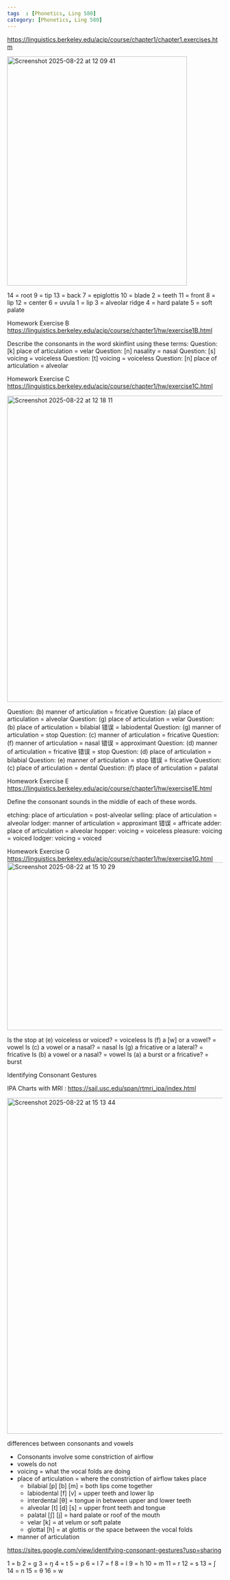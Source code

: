 ```yaml
---
tags  : [Phonetics, Ling 580]
category: [Phonetics, Ling 580]
---
```


https://linguistics.berkeley.edu/acip/course/chapter1/chapter1.exercises.htm

<img width="420" height="535" alt="Screenshot 2025-08-22 at 12 09 41" src="https://github.com/user-attachments/assets/a6f0428d-398f-47cf-87a0-5c7523890574" />

14 = root
9 = tip
13 = back
7 = epiglottis
10 = blade
2 = teeth
11 = front
8 = lip
12 = center
6 = uvula
1 = lip
3 = alveolar ridge
4 = hard palate
5 = soft palate

Homework Exercise B
https://linguistics.berkeley.edu/acip/course/chapter1/hw/exercise1B.html

Describe the consonants in the word skinflint using these terms:
Question: [k] place of articulation = velar
Question: [n] nasality = nasal
Question: [s] voicing = voiceless
Question: [t] voicing = voiceless
Question: [n] place of articulation = alveolar


Homework Exercise C
https://linguistics.berkeley.edu/acip/course/chapter1/hw/exercise1C.html


<img width="1011" height="715" alt="Screenshot 2025-08-22 at 12 18 11" src="https://github.com/user-attachments/assets/e00bba4f-cd81-4408-9896-a3710308232c" />

Question: (b) manner of articulation = fricative
Question: (a) place of articulation = alveolar
Question: (g) place of articulation = velar
Question: (b) place of articulation = bilabial 错误 = labiodental
Question: (g) manner of articulation = stop
Question: (c) manner of articulation = fricative
Question: (f) manner of articulation = nasal 错误 = approximant
Question: (d) manner of articulation = fricative 错误 = stop
Question: (d) place of articulation = bilabial
Question: (e) manner of articulation = stop 错误 = fricative
Question: (c) place of articulation = dental
Question: (f) place of articulation = palatal

Homework Exercise E
https://linguistics.berkeley.edu/acip/course/chapter1/hw/exercise1E.html

Define the consonant sounds in the middle of each of these words.

etching: place of articulation = post-alveolar
selling: place of articulation = alveolar
lodger: manner of articulation = approximant 错误 = affricate
adder: place of articulation = alveolar
hopper: voicing = voiceless
pleasure: voicing = voiced
lodger: voicing = voiced




Homework Exercise G
https://linguistics.berkeley.edu/acip/course/chapter1/hw/exercise1G.html
<img width="972" height="392" alt="Screenshot 2025-08-22 at 15 10 29" src="https://github.com/user-attachments/assets/6d897dfc-7b7c-44b0-b000-177795c951e2" />

Is the stop at (e) voiceless or voiced? = voiceless
Is (f) a [w] or a vowel? = vowel
Is (c) a vowel or a nasal? = nasal
Is (g) a fricative or a lateral? = fricative
Is (b) a vowel or a nasal? = vowel
Is (a) a burst or a fricative?  = burst

Identifying Consonant Gestures

IPA Charts with MRI : https://sail.usc.edu/span/rtmri_ipa/index.html

<img width="1084" height="784" alt="Screenshot 2025-08-22 at 15 13 44" src="https://github.com/user-attachments/assets/0fed158f-e1eb-480a-8d7f-f25f02c16511" />

differences between consonants and vowels
- Consonants involve some constriction of airflow
- vowels do not
- voicing = what the vocal folds are doing 
- place of articulation = where the constriction of airflow takes place
  - bilabial [p] [b] [m] = both lips come together
  - labiodental [f] [v] = upper teeth and lower lip
  - interdental [θ] = tongue in between upper and lower teeth
  - alveolar [t] [d] [s] = upper front teeth and tongue
  - palatal [ʃ] [j] = hard palate or roof of the mouth
  - velar [k] = at velum or soft palate
  - glottal [h] = at glottis or the space between the vocal folds
- manner of articulation 

https://sites.google.com/view/identifying-consonant-gestures?usp=sharing

1 = b
2 = g
3 = ŋ
4 = t
5 = p
6 = l
7 = f
8 = l
9 = h
10 = m
11 = r
12 = s
13 = ʃ 
14 = n
15 = θ
16 = w
